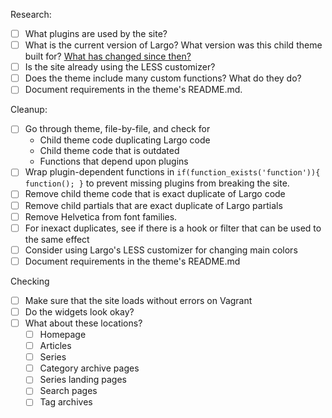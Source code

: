 Research:

- [ ] What plugins are used by the site?
- [ ] What is the current version of Largo? What version was this child theme built for? [What has changed since then?](https://github.com/INN/Largo/releases)
- [ ] Is the site already using the LESS customizer?
- [ ] Does the theme include many custom functions? What do they do?
- [ ] Document requirements in the theme's README.md.

Cleanup:

- [ ] Go through theme, file-by-file, and check for
	- Child theme code duplicating Largo code
	- Child theme code that is outdated
	- Functions that depend upon plugins
- [ ] Wrap plugin-dependent functions in `if(function_exists('function')){ function(); }` to prevent missing plugins from breaking the site.
- [ ] Remove child theme code that is exact duplicate of Largo code
- [ ] Remove child partials that are exact duplicate of Largo partials
- [ ] Remove Helvetica from font families.
- [ ] For inexact duplicates, see if there is a hook or filter that can be used to the same effect
- [ ] Consider using Largo's LESS customizer for changing main colors
- [ ] Document requirements in the theme's README.md

Checking

- [ ] Make sure that the site loads without errors on Vagrant
- [ ] Do the widgets look okay?
- [ ] What about these locations?
 	- [ ] Homepage
 	- [ ] Articles
 	- [ ] Series
 	- [ ] Category archive pages
 	- [ ] Series landing pages
 	- [ ] Search pages
 	- [ ] Tag archives
